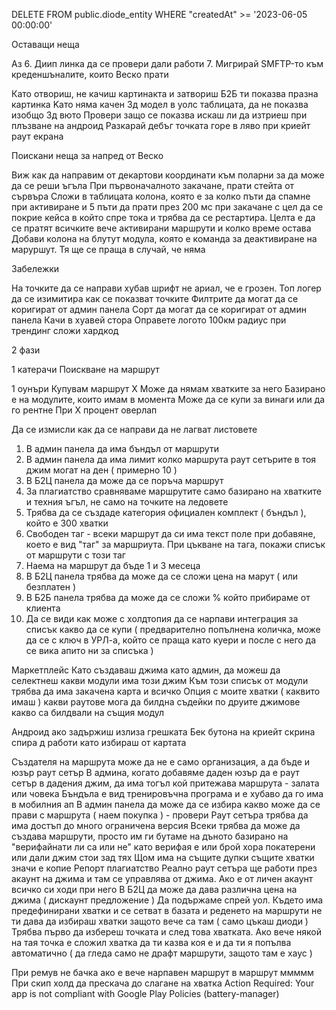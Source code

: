 DELETE FROM public.diode_entity
	WHERE "createdAt" >= '2023-06-05 00:00:00'


Оставащи неща 

Аз
6. Диип линка да се провери дали работи
7. Мигрирай SMFTP-то към креденшъналите, които Веско прати

Като отвориш, не качиш картинакта и затвориш Б2Б ти показва празна картинка
Kaто няма качен 3д модел в уолс таблицата, да не показва изобщо 3д вюто
Провери защо се показва искаш ли да изтриеш при плъзване на андроид
Разкарай дебъг точката горе в ляво при криейт раут екрана


Поискани неща за напред от Веско

Виж как да направим от декартови координати към поларни за да може да се реши ъгъла
При първоначалното закачане, прати стейта от сървъра
Сложи в таблицата колона, която е за колко пъти да спамне при активиране и 5 пъти да прати през 200 мс при закачане с цел да се покрие кейса в който спре тока и трябва да се рестартира. Целта е да се пратят всичките вече активирани маршрути и колко време остава
Добави колона на блутут модула, която е команда за деактивиране на маруршут. Тя ще се праща в случай, че няма 



Забележки

На точките да се направи хубав шрифт не ариал, че е грозен. Топ логер да се изимитира как се показват точките
Филтрите да могат да се коригират от админ панела
Сорт да могат да се коригират от админ панела
Качи в хуавей стора
Оправете логото
100км радиус при трендинг сложи хардкод




2 фази

1 катерачи
Поискване на маршрут

1 оунъри
Купувам маршрут Х
Може да нямам хватките за него
Базирано е на модулите, които имам в момента
Може да се купи за винаги или да го рентне
При Х процент оверлап

Да се измисли как да се направи да не лагват листовете

1. В админ панела да има бъндъл от маршрути
2. В админ панела да има лимит колко маршрута раут сетърите в тоя джим могат на ден ( примерно 10 )
3. В Б2Ц панела да може да се поръча маршрут
4. За плагиатство сравняваме маршрутите само базирано на хватките и техния ъгъл, не само на точките на ледовете
5. Трябва да се създаде категория официален комплект ( бъндъл ), който е 300 хватки
6. Свободен таг - всеки маршрут да си има текст поле при добавяне, което е вид "таг" за маршриута. При цъкване на тага, покажи списък от маршрути с този таг
7. Наема на маршрут да бъде 1 и 3 месеца
8. В Б2Ц панела трябва да може да се сложи цена на марут ( или безплатен )
9. В Б2Б панела трябва да може да се сложи % който прибираме от клиента
10. Да се види как може с холдтопия да се нарпави интеграция за списък какво да се купи ( предварително попълнена количка, може да се с ключ в УРЛ-а, който се праща като куери и после с него да се вика апито ни за списъка )



Маркетплейс
Като създаваш джима като админ, да можеш да селектнеш какви модули има този джим
Към този списък от модули трябва да има закачена карта и всичко
Опция с моите хватки ( каквито имаш ) какви раутове мога да билдна съдейки по друите джимове какво са билдвали на същия модул


Андроид ако задържиш излиза грешката
Бек бутона на криейт скрина спира д работи като избираш от картата




Създателя на маршрута може да не е само организация, а да бъде и юзър раут сетър
В админа, когато добавяме даден юзър да е раут сетър в дадения джим, да има тогъл кой притежава маршрута - залата или човека
Бъндъла е вид тренировъчна програма и е хубаво да го има в мобилния ап
В админ панела да може да се избира какво може да се прави с маршрута ( наем покупка ) - провери
Раут сетъра трябва да има достъп до много ограничена версия 
Всеки трябва да може да създава маршрути, просто им ги бутаме на дъното базирано на "верифайнати ли са или не" като верифая е или брой хора покатерени или дали джим стои зад тях
Щом има на същите дупки същите хватки значи е копие
Репорт плагиатство
Реално раут сетъра ще работи през акаунт на джима и там се управлява от джима. Ако е от личен акаунт всичко си ходи при него
В Б2Ц да може да дава различна цена на джима ( дискаунт предложение )
Да подържаме спрей уол. Където има предефинирани хватки и се сетват в базата и реденето на маршрути не ти дава да избираш хватки защото вече са там ( само цъкаш диоди )
Трябва първо да избереш точката и след това хватката. Ако вече някой на тая точка е сложил хватка да ти казва коя е и да ти я попълва автоматично ( да гледа само не драфт маршрути, защото там е хаус )


При ремув не бачка ако е вече нарпавен маршрут в маршрут ммммм
При скип холд да прескача до слагане на хватка
Action Required: Your app is not compliant with Google Play Policies (battery-manager)